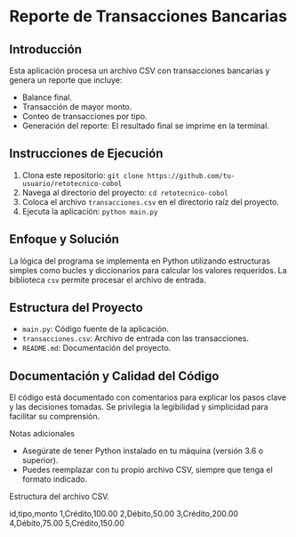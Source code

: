 # Reporte de Transacciones Bancarias

## Introducción
Esta aplicación procesa un archivo CSV con transacciones bancarias y genera un reporte que incluye:
- Balance final.
- Transacción de mayor monto.
- Conteo de transacciones por tipo.
- Generación del reporte: El resultado final se imprime en la terminal.


## Instrucciones de Ejecución
1. Clona este repositorio: `git clone https://github.com/tu-usuario/retotecnico-cobol`
2. Navega al directorio del proyecto: `cd retotecnico-cobol`
3. Coloca el archivo `transacciones.csv` en el directorio raíz del proyecto.
4. Ejecuta la aplicación: `python main.py`

## Enfoque y Solución
La lógica del programa se implementa en Python utilizando estructuras simples como bucles y diccionarios para calcular los valores requeridos. La biblioteca `csv` permite procesar el archivo de entrada.

## Estructura del Proyecto
- `main.py`: Código fuente de la aplicación.
- `transacciones.csv`: Archivo de entrada con las transacciones.
- `README.md`: Documentación del proyecto.

## Documentación y Calidad del Código
El código está documentado con comentarios para explicar los pasos clave y las decisiones tomadas. Se privilegia la legibilidad y simplicidad para facilitar su comprensión.

Notas adicionales
- Asegúrate de tener Python instalado en tu máquina (versión 3.6 o superior).
- Puedes reemplazar  con tu propio archivo CSV, siempre que tenga el formato indicado.

Estructura del archivo CSV.

id,tipo,monto
1,Crédito,100.00
2,Débito,50.00
3,Crédito,200.00
4,Débito,75.00
5,Crédito,150.00
